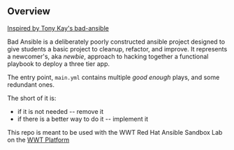 ## Overview

[Inspired by Tony Kay's bad-ansible](https://github.com/tonykay/bad-ansible)

Bad Ansible is a deliberately poorly constructed ansible project designed to give students a basic project to cleanup, refactor, and improve. It represents a newcomer's, aka _newbie_, approach to hacking together a functional playbook to deploy a three tier app.

The entry point, `main.yml` contains multiple _good enough_ plays, and some redundant ones.

The short of it is:

* if it is not needed -- remove it
* if there is a better way to do it -- implement it

This repo is meant to be used with the WWT Red Hat Ansible Sandbox Lab on the [WWT Platform](http://wwt.com)